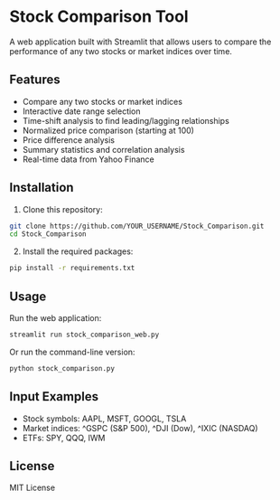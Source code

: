 # Stock Comparison Tool

A web application built with Streamlit that allows users to compare the performance of any two stocks or market indices over time.

## Features

- Compare any two stocks or market indices
- Interactive date range selection
- Time-shift analysis to find leading/lagging relationships
- Normalized price comparison (starting at 100)
- Price difference analysis
- Summary statistics and correlation analysis
- Real-time data from Yahoo Finance

## Installation

1. Clone this repository:
```bash
git clone https://github.com/YOUR_USERNAME/Stock_Comparison.git
cd Stock_Comparison
```

2. Install the required packages:
```bash
pip install -r requirements.txt
```

## Usage

Run the web application:
```bash
streamlit run stock_comparison_web.py
```

Or run the command-line version:
```bash
python stock_comparison.py
```

## Input Examples

- Stock symbols: AAPL, MSFT, GOOGL, TSLA
- Market indices: ^GSPC (S&P 500), ^DJI (Dow), ^IXIC (NASDAQ)
- ETFs: SPY, QQQ, IWM

## License

MIT License
